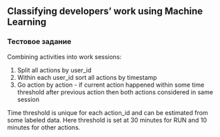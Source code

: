 ## Classifying developers’ work using Machine Learning	
### Тестовое задание


Combining activities into work sessions:

1. Split all actions by user_id
2. Within each user_id sort all actions by timestamp
3. Go action by action - if current action happened within some time threshold after previous action then both actions considered in same session

Time threshold is unique for each action_id and can be estimated from some labeled data. Here threshold is set at 30 minutes for RUN and 10 minutes for other actions.